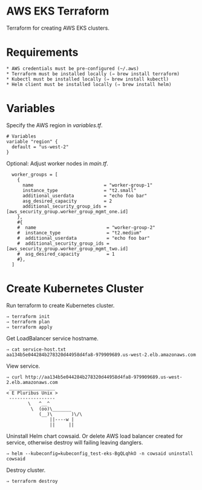 # AWS EKS Terraform

Terraform for creating AWS EKS clusters.

# Requirements

```
* AWS credentials must be pre-configured (~/.aws)
* Terraform must be installed locally (⇒ brew install terraform)
* Kubectl must be installed locally (⇒ brew install kubectl)
* Helm client must be installed locally (⇒ brew install helm)
```

# Variables

Specify the AWS region in _variables.tf_.

```
# Variables
variable "region" {
  default = "us-west-2"
}
```

Optional: Adjust worker nodes in _main.tf_.

```
  worker_groups = [
    {
      name                          = "worker-group-1"
      instance_type                 = "t2.small"
      additional_userdata           = "echo foo bar"
      asg_desired_capacity          = 2
      additional_security_group_ids = [aws_security_group.worker_group_mgmt_one.id]
    },
    #{
    #  name                          = "worker-group-2"
    #  instance_type                 = "t2.medium"
    #  additional_userdata           = "echo foo bar"
    #  additional_security_group_ids = [aws_security_group.worker_group_mgmt_two.id]
    #  asg_desired_capacity          = 1
    #},
  ]
```

# Create Kubernetes Cluster

Run terraform to create Kubernetes cluster.  

```
⇒ terraform init  
⇒ terraform plan  
⇒ terraform apply  
```

Get LoadBalancer service hostname.

```
⇒ cat service-host.txt
aa134b5e044284b278320d44958d4fa8-979909689.us-west-2.elb.amazonaws.com
```

View service.

```
⇒ curl http://aa134b5e044284b278320d44958d4fa8-979909689.us-west-2.elb.amazonaws.com
 _________________
< E Pluribus Unix >
 -----------------
        \   ^__^
         \  (oo)\_______
            (__)\       )\/\
                ||----w |
                ||     ||
```

Uninstall Helm chart cowsaid.  Or delete AWS load balancer created for service,
otherwise destroy will failing leaving danglers.

```
⇒ helm --kubeconfig=kubeconfig_test-eks-BgQLqhkO -n cowsaid uninstall cowsaid
```

Destroy cluster.  

```
⇒ terraform destroy  
```
